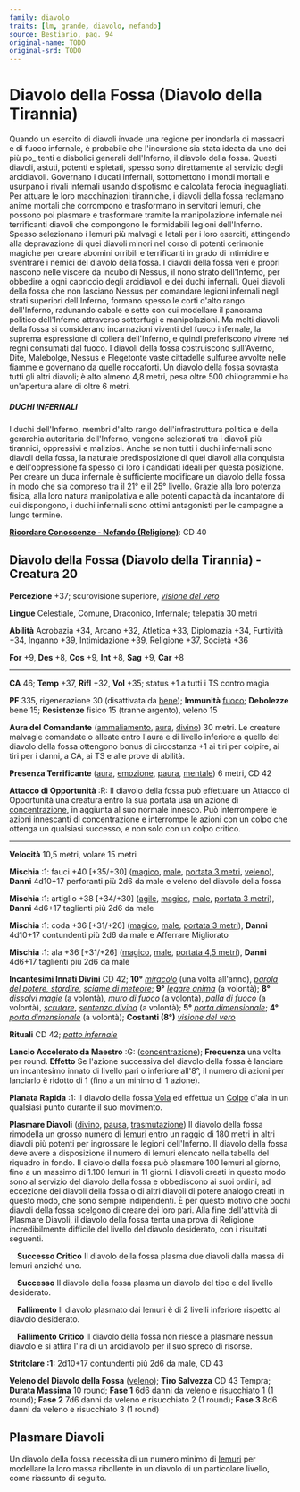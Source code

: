 ```yaml
---
family: diavolo
traits: [lm, grande, diavolo, nefando]
source: Bestiario, pag. 94
original-name: TODO
original-srd: TODO
---
```


# Diavolo della Fossa (Diavolo della Tirannia)

Quando un esercito di diavoli invade una regione per inondarla di massacri e di
fuoco infernale, è probabile che l'incursione sia stata ideata da uno dei più
po\_ tenti e diabolici generali dell'Inferno, il diavolo della fossa. Questi
diavoli, astuti, potenti e spietati, spesso sono direttamente al servizio degli
arcidiavoli. Governano i ducati infernali, sottomettono i mondi mortali e
usurpano i rivali infernali usando dispotismo e calcolata ferocia ineguagliati.
Per attuare le loro macchinazioni tiranniche, i diavoli della fossa reclamano
anime mortali che corrompono e trasformano in servitori lemuri, che possono poi
plasmare e trasformare tramite la manipolazione infernale nei terrificanti
diavoli che compongono le formidabili legioni dell'Inferno. Spesso selezionano i
lemuri più malvagi e letali per i loro eserciti, attingendo alla depravazione di
quei diavoli minori nel corso di potenti cerimonie magiche per creare abomini
orribili e terrificanti in grado di intimidire e sventrare i nemici del diavolo
della fossa. I diavoli della fossa veri e propri nascono nelle viscere da incubo
di Nessus, il nono strato dell'Inferno, per obbedire a ogni capriccio degli
arcidiavoli e dei duchi infernali. Quei diavoli della fossa che non lasciano
Nessus per comandare legioni infernali negli strati superiori dell'Inferno,
formano spesso le corti d'alto rango dell'Inferno, radunando cabale e sette con
cui modellare il panorama politico dell'Inferno attraverso sotterfugi e
manipolazioni. Ma molti diavoli della fossa si considerano incarnazioni viventi
del fuoco infernale, la suprema espressione di collera dell'Inferno, e quindi
preferiscono vivere nei regni consumati dal fuoco. I diavoli della fossa
costruiscono sull'Averno, Dite, Malebolge, Nessus e Flegetonte vaste cittadelle
sulfuree avvolte nelle fiamme e governano da quelle roccaforti. Un diavolo della
fossa sovrasta tutti gli altri diavoli; è alto almeno 4,8 metri, pesa oltre 500
chilogrammi e ha un'apertura alare di oltre 6 metri.

##### DUCHI INFERNALI

I duchi dell'Inferno, membri d'alto rango dell'infrastruttura politica e della
gerarchia autoritaria dell'Inferno, vengono selezionati tra i diavoli più
tirannici, oppressivi e maliziosi. Anche se non tutti i duchi infernali sono
diavoli della fossa, la naturale predisposizione di quei diavoli alla conquista
e dell'oppressione fa spesso di loro i candidati ideali per questa posizione.
Per creare un duca infernale è sufficiente modificare un diavolo della fossa in
modo che sia compreso tra il 21° e il 25° livello. Grazie alla loro potenza
fisica, alla loro natura manipolativa e alle potenti capacità da incantatore di
cui dispongono, i duchi infernali sono ottimi antagonisti per le campagne a
lungo termine.

**[Ricordare Conoscenze - Nefando (Religione)](/azioni/abilita/ricordare-conoscenze)**:
CD 40

## Diavolo della Fossa (Diavolo della Tirannia) - Creatura 20

**Percezione** +37; scurovisione superiore,
_[visione del vero](/incantesimi/visione-del-vero)_

**Lingue** Celestiale, Comune, Draconico, Infernale; telepatia 30 metri

**Abilità** Acrobazia +34, Arcano +32, Atletica +33, Diplomazia +34, Furtività
+34, Inganno +39, Intimidazione +39, Religione +37, Società +36

**For** +9, **Des** +8, **Cos** +9, **Int** +8, **Sag** +9, **Car** +8

---

**CA** 46; **Temp** +37, **Rifl** +32, **Vol** +35; status +1 a tutti i TS
contro magia

**PF** 335, rigenerazione 30 (disattivata da [bene](/tratti/bene)); **Immunità**
[fuoco](/tratti/fuoco); **Debolezze** bene 15; **Resistenze** fisico 15 (tranne
argento), veleno 15

**Aura del Comandante** ([ammaliamento](/tratti/ammaliamento),
[aura](/tratti/aura), [divino](/tratti/divino)) 30 metri. Le creature malvagie
comandate o alleate entro l'aura e di livello inferiore a quello del diavolo
della fossa ottengono bonus di circostanza +1 ai tiri per colpire, ai tiri per i
danni, a CA, ai TS e alle prove di abilità.

**Presenza Terrificante** ([aura](/tratti/aura), [emozione](/tratti/emozione),
[paura](/tratti/paura), [mentale](/tratti/mentale)) 6 metri, CD 42

**Attacco di Opportunità** :R: Il diavolo della fossa può effettuare un Attacco
di Opportunità una creatura entro la sua portata usa un'azione di
[concentrazione](/tratti/concentrazione), in aggiunta al suo normale innesco.
Può interrompere le azioni innescanti di concentrazione e interrompe le azioni
con un colpo che ottenga un qualsiasi successo, e non solo con un colpo critico.

---

**Velocità** 10,5 metri, volare 15 metri

**Mischia** :1: fauci +40 \[+35/+30] ([magico](/tratti/magico),
[male](/tratti/male), [portata 3 metri](/tratti/portata),
[veleno](/tratti/veleno)), **Danni** 4d10+17 perforanti più 2d6 da male e veleno
del diavolo della fossa

**Mischia** :1: artiglio +38 \[+34/+30] ([agile](/tratti/agile),
[magico](/tratti/magico), [male](/tratti/male),
[portata 3 metri](/tratti/portata)), **Danni** 4d6+17 taglienti più 2d6 da male

**Mischia** :1: coda +36 \[+31/+26] ([magico](/tratti/magico),
[male](/tratti/male), [portata 3 metri](/tratti/portata)), **Danni** 4d10+17
contundenti più 2d6 da male e Afferrare Migliorato

**Mischia** :1: ala +36 \[+31/+26] ([magico](/tratti/magico),
[male](/tratti/male), [portata 4,5 metri](/tratti/portata)), **Danni** 4d6+17
taglienti più 2d6 da male

**Incantesimi Innati Divini** CD 42; **10°** _[miracolo](/incantesimi/miracolo)_
(una volta all'anno),
_[parola del potere, stordire](/incantesimi/parola-del-potere-stordire)_,
_[sciame di meteore](/incantesimi/sciame-di-meteore)_; **9°**
_[legare anima](/incantesimi/legare-anima)_ (a volontà); **8°**
_[dissolvi magie](/incantesimi/dissolvi-magie)_ (a volontà),
_[muro di fuoco](/incantesimi/muro-di-fuoco)_ (a volontà),
_[palla di fuoco](/incantesimi/palla-di-fuoco)_ (a volontà),
_[scrutare](/incantesimi/scrutare)_,
_[sentenza divina](/incantesimi/sentenza-divina)_ (a volontà); **5°**
_[porta dimensionale](/incantesimi/porta-dimensionale)_; **4°**
_[porta dimensionale](/incantesimi/porta-dimensionale)_ (a volontà); **Costanti
(8°)** _[visione del vero](/incantesimi/visione-del-vero)_

**Rituali** CD 42; _[patto infernale](/incantesimi/rituali)_

**Lancio Accelerato da Maestro** :G: ([concentrazione](/tratti/concentrazione));
**Frequenza** una volta per round. **Effetto** Se l'azione successiva del
diavolo della fossa è lanciare un incantesimo innato di livello pari o inferiore
all'8°, il numero di azioni per lanciarlo è ridotto di 1 (fino a un minimo di 1
azione).

**Planata Rapida** :1: Il diavolo della fossa [Vola](/azioni/volare) ed effettua
un [Colpo](/azioni/colpire) d'ala in un qualsiasi punto durante il suo
movimento.

**Plasmare Diavoli** ([divino](/tratti/divino), [pausa](/tratti/pausa),
[trasmutazione](/tratti/trasmutazione)) Il diavolo della fossa rimodella un
grosso numero di [lemuri](/creature/lemure) entro un raggio di 180 metri in
altri diavoli più potenti per ingrossare le legioni dell'Inferno. Il diavolo
della fossa deve avere a disposizione il numero di lemuri elencato nella tabella
del riquadro in fondo. Il diavolo della fossa può plasmare 100 lemuri al giorno,
fino a un massimo di 1.100 lemuri in 11 giorni. I diavoli creati in questo modo
sono al servizio del diavolo della fossa e obbediscono ai suoi ordini, ad
eccezione dei diavoli della fossa o di altri diavoli di potere analogo creati in
questo modo, che sono sempre indipendenti. È per questo motivo che pochi diavoli
della fossa scelgono di creare dei loro pari. Alla fine dell'attività di
Plasmare Diavoli, il diavolo della fossa tenta una prova di Religione
incredibilmente difficile del livello del diavolo desiderato, con i risultati
seguenti.

&emsp;**Successo Critico** Il diavolo della fossa plasma due diavoli dalla massa
di lemuri anziché uno.

&emsp;**Successo** Il diavolo della fossa plasma un diavolo del tipo e del
livello desiderato.

&emsp;**Fallimento** Il diavolo plasmato dai lemuri è di 2 livelli inferiore
rispetto al diavolo desiderato.

&emsp;**Fallimento Critico** Il diavolo della fossa non riesce a plasmare nessun
diavolo e si attira l'ira di un arcidiavolo per il suo spreco di risorse.

**Stritolare** **:1:** 2d10+17 contundenti più 2d6 da male, CD 43

**Veleno del Diavolo della Fossa** ([veleno](/tratti/veleno)); **Tiro Salvezza**
CD 43 Tempra; **Durata Massima** 10 round; **Fase 1** 6d6 danni da veleno e
[risucchiato](/condizioni/risucchiato) 1 (1 round); **Fase 2** 7d6 danni da
veleno e risucchiato 2 (1 round); **Fase 3** 8d6 danni da veleno e risucchiato 3
(1 round)

## **Plasmare Diavoli**

Un diavolo della fossa necessita di un numero minimo di
[lemuri](/creature/lemure) per modellare la loro massa ribollente in un diavolo
di un particolare livello, come riassunto di seguito.
